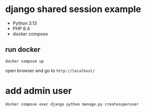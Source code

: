 # django shared session example

* Python 3.13
* PHP 8.4
* docker compose

## run docker

```
docker compose up
```

open browser and go to `http://localhost/`

# add admin user

```
docker compose exec django python manage.py createsuperuser
```